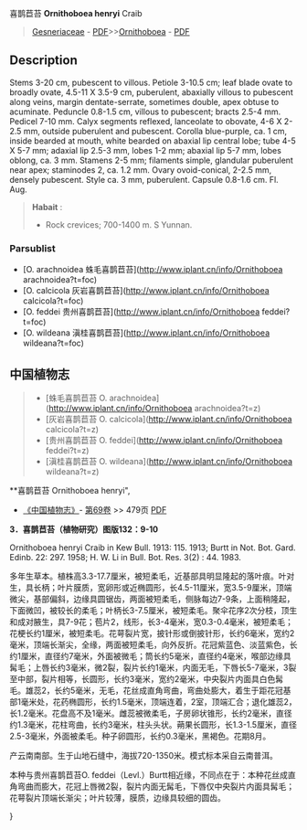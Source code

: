 喜鹊苣苔 **Ornithoboea henryi** Craib

> [Gesneriaceae](http://www.iplant.cn/info/Gesneriaceae?t=foc) - [PDF](http://www.iplant.cn/foc/pdf/Gesneriaceae.pdf)>>[Ornithoboea](http://www.iplant.cn/info/Ornithoboea?t=foc) - [PDF](http://www.iplant.cn/foc/pdf/Ornithoboea.pdf)

## Description

Stems 3-20 cm, pubescent to villous. Petiole 3-10.5 cm; leaf blade ovate to broadly ovate, 4.5-11 X 3.5-9 cm, puberulent, abaxially villous to pubescent along veins, margin dentate-serrate, sometimes double, apex obtuse to acuminate. Peduncle 0.8-1.5 cm, villous to pubescent; bracts 2.5-4 mm. Pedicel 7-10 mm. Calyx segments reflexed, lanceolate to obovate, 4-6 X 2-2.5 mm, outside puberulent and pubescent. Corolla blue-purple, ca. 1 cm, inside bearded at mouth, white bearded on abaxial lip central lobe; tube 4-5 X 5-7 mm; adaxial lip 2.5-3 mm, lobes 1-2 mm; abaxial lip 5-7 mm, lobes oblong, ca. 3 mm. Stamens 2-5 mm; filaments simple, glandular puberulent near apex; staminodes 2, ca. 1.2 mm. Ovary ovoid-conical, 2-2.5 mm, densely pubescent. Style ca. 3 mm, puberulent. Capsule 0.8-1.6 cm. Fl. Aug.

> **Habait** : 
>* Rock crevices; 700-1400 m. S Yunnan.

### Parsublist

* [O.  arachnoidea  蛛毛喜鹊苣苔](http://www.iplant.cn/info/Ornithoboea arachnoidea?t=foc)
* [O.  calcicola  灰岩喜鹊苣苔](http://www.iplant.cn/info/Ornithoboea calcicola?t=foc)
* [O.  feddei  贵州喜鹊苣苔](http://www.iplant.cn/info/Ornithoboea feddei?t=foc)
* [O.  wildeana  滇桂喜鹊苣苔](http://www.iplant.cn/info/Ornithoboea wildeana?t=foc)

## 中国植物志

> * [蛛毛喜鹊苣苔  O.  arachnoidea](http://www.iplant.cn/info/Ornithoboea arachnoidea?t=z)
> * [灰岩喜鹊苣苔  O.  calcicola](http://www.iplant.cn/info/Ornithoboea calcicola?t=z)
> * [贵州喜鹊苣苔  O.  feddei](http://www.iplant.cn/info/Ornithoboea feddei?t=z)
> * [滇桂喜鹊苣苔  O.  wildeana](http://www.iplant.cn/info/Ornithoboea wildeana?t=z)

**喜鹊苣苔 Ornithoboea henryi",

* [《中国植物志》](http://www.iplant.cn/frps)- [第69卷](http://www.iplant.cn/frps/vol/69) >> 479页 [PDF](http://www.iplant.cn/frps/pdf/69/479.pdf)

**3．喜鹊苣苔（植物研究）图版132：9-10**

Ornithoboea henryi Craib in Kew Bull. 1913: 115. 1913; Burtt in Not. Bot. Gard. Edinb. 22: 297. 1958; H. W. Li in Bull. Bot. Res. 3(2) : 44. 1983.

多年生草本。植株高3.3-17.7厘米，被短柔毛，近基部具明显隆起的落叶痕。叶对生，具长柄；叶片膜质，宽卵形或近椭圆形，长4.5-11厘米，宽3.5-9厘米，顶端微尖，基部偏斜，边缘具圆锯齿，两面被短柔毛，侧脉每边7-9条，上面稍隆起，下面微凹，被较长的柔毛；叶柄长3-7.5厘米，被短柔毛。聚伞花序2次分枝，顶生和成对腋生，具7-9花；苞片2，线形，长3-4毫米，宽0.3-0.4毫米，被短柔毛；花梗长约1厘米，被短柔毛。花萼裂片宽，披针形或倒披针形，长约6毫米，宽约2毫米，顶端长渐尖，全缘，两面被短柔毛，向外反折。花冠紫蓝色、淡蓝紫色，长约1厘米，直径约7毫米，外面被微毛；筒长约5毫米，直径约4毫米，喉部边缘具髯毛；上唇长约3毫米，微2裂，裂片长约1毫米，内面无毛，下唇长5-7毫米，3裂至中部，裂片相等，长圆形，长约3毫米，宽约2毫米，中央裂片内面具白色髯毛。雄蕊2，长约5毫米，无毛，花丝成直角弯曲，弯曲处膨大，着生于距花冠基部1毫米处，花药椭圆形，长约1.5毫米，顶端连着，2室，顶端汇合；退化雄蕊2，长1.2毫米。花盘高不及1毫米。雌蕊被微柔毛，子房卵状锥形，长约2毫米，直径约1.3毫米，花柱弯曲，长约3毫米，柱头头状。蒴果长圆形，长1.3-1.5厘米，直径2.5-3毫米，外面被柔毛。种子卵圆形，长约0.3毫米，黑褐色。花期8月。

产云南南部。生于山地石缝中，海拔720-1350米。模式标本采自云南普洱。

本种与贵州喜鹊苣苔O. feddei（Levl.）Burtt相近缘，不同点在于：本种花丝成直角弯曲而膨大，花冠上唇微2裂，裂片内面无髯毛，下唇仅中央裂片内面具髯毛；花萼裂片顶端长渐尖；叶片较薄，膜质，边缘具较细的圆齿。

}
